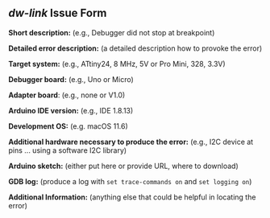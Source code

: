 ## *dw-link* Issue Form

**Short description:** (e.g., Debugger did not stop at breakpoint)

**Detailed error description:** (a detailed description how to provoke the error)

**Target system:** (e.g., ATtiny24, 8 MHz, 5V or Pro Mini, 328, 3.3V)

**Debugger board:** (e.g., Uno or Micro)

**Adapter board**: (e.g., none or V1.0)

**Arduino IDE version:** (e.g., IDE 1.8.13)

**Development OS:** (e.g. macOS 11.6)

**Additional hardware necessary to produce the error:** (e.g., I2C device at pins ... using a software I2C library)

**Arduino sketch:** (either put here or provide URL, where to download)

**GDB log:**  (produce a log with `set trace-commands on` and  `set logging on`)

**Additional Information:** (anything else that could be helpful in locating the error)
